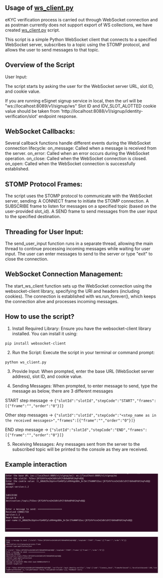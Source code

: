 ## Usage of [ws_client.py](ws_client.py)

eKYC verification process is carried out through WebSocket connection and as postman currently does not support export of WS 
collections, we have created [ws_client.py](ws_client.py) script.

This script is a simple Python WebSocket client that connects to a specified WebSocket server, subscribes to a topic using 
the STOMP protocol, and allows the user to send messages to that topic.

## Overview of the Script
User Input:

The script starts by asking the user for the WebSocket server URL, slot ID, and cookie value.

If you are running eSignet signup service in local, then the url will be "ws://localhost:8089/v1/signup/ws"
Slot ID and IDV_SLOT_ALOTTED cookie value should be taken from 'http://localhost:8088/v1/signup/identity-verification/slot' endpoint response.

## WebSocket Callbacks:

Several callback functions handle different events during the WebSocket connection lifecycle:
on_message: Called when a message is received from the server.
on_error: Called when an error occurs during the WebSocket operation.
on_close: Called when the WebSocket connection is closed.
on_open: Called when the WebSocket connection is successfully established.

## STOMP Protocol Frames:

The script uses the STOMP protocol to communicate with the WebSocket server, sending:
A CONNECT frame to initiate the STOMP connection.
A SUBSCRIBE frame to listen for messages on a specified topic (based on the user-provided slot_id).
A SEND frame to send messages from the user input to the specified destination.

## Threading for User Input:

The send_user_input function runs in a separate thread, allowing the main thread to continue processing incoming messages while waiting for user input.
The user can enter messages to send to the server or type "exit" to close the connection.

## WebSocket Connection Management:

The start_ws_client function sets up the WebSocket connection using the websocket-client library, specifying the URI and headers (including cookies).
The connection is established with ws.run_forever(), which keeps the connection alive and processes incoming messages.


## How to use the script?
1. Install Required Library: Ensure you have the websocket-client library installed. You can install it using:

`pip install websocket-client`

2. Run the Script: Execute the script in your terminal or command prompt:

`python ws_client.py`

3. Provide Input: When prompted, enter the base URL (WebSocket server address), slot ID, and cookie value.

4. Sending Messages: When prompted, to enter message to send, type the message as below, there are 3 different messages

START step message -> `{"slotId":"slotId","stepCode":"START","frames":[{"frame":"","order":"0"}]}`

Other step messages -> `{"slotId":"slotId","stepCode":"<step_name as in the received messages>","frames":[{"frame":"","order":"0"}]}`

END step message -> `{"slotId":"slotId","stepCode":"END","frames":[{"frame":"","order":"0"}]}`

5. Receiving Messages: Any messages sent from the server to the subscribed topic will be printed to the console as they are received.


## Example interaction


![img.png](interaction_1.png)

![img_1.png](interaction_2.png)